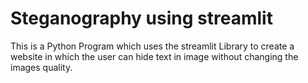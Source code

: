 # Steganography using streamlit
This is a Python Program which uses the streamlit Library to create a website in which the user can hide text in image without changing the images quality.
